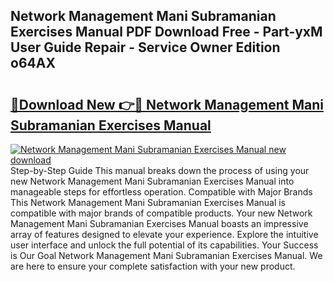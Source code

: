 ## Network Management Mani Subramanian Exercises Manual PDF Download Free - Part-yxM User Guide Repair - Service Owner Edition o64AX

# <h2><a href="http://bc71436.oget.top/?id=Network+Management+Mani+Subramanian+Exercises+Manual">🔗Download New 👉🔴 Network Management Mani Subramanian Exercises Manual</a></h2>

[![Network Management Mani Subramanian Exercises Manual new download](https://i.imgur.com/5g1atiW.png)](http://bc71436.oget.top/?id=Network+Management+Mani+Subramanian+Exercises+Manual)
Step-by-Step Guide This manual breaks down the process of using your new Network Management Mani Subramanian Exercises Manual into manageable steps for effortless operation. Compatible with Major Brands This Network Management Mani Subramanian Exercises Manual is compatible with major brands of compatible products. Your new Network Management Mani Subramanian Exercises Manual boasts an impressive array of features designed to elevate your experience. Explore the intuitive user interface and unlock the full potential of its capabilities. Your Success is Our Goal Network Management Mani Subramanian Exercises Manual. We are here to ensure your complete satisfaction with your new product.
